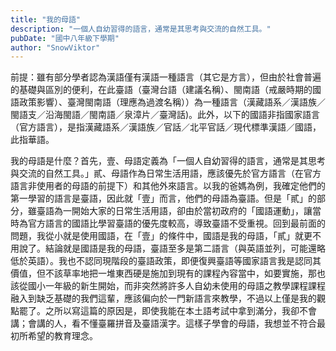 ```yaml
---
title: "我的母語"
description: "一個人自幼習得的語言，通常是其思考與交流的自然工具。"
pubDate: "國中八年級下學期"
author: "SnowViktor"
---
```


前提：雖有部分學者認為漢語僅有漢語一種語言（其它是方言），但由於社會普遍的基礎與區別的便利，在此臺語（臺灣台語（建議名稱）、閩南語（戒嚴時期的國語政策影響）、臺灣閩南語（理應為過渡名稱））為一種語言（漢藏語系／漢語族／閩語支／沿海閩語／閩南語／泉漳片／臺灣話)。此外，以下的國語非指國家語言（官方語言），是指漢藏語系／漢語族／官話／北平官話／現代標準漢語／國語，此指華語。

我的母語是什麼？首先，壹、母語定義為「一個人自幼習得的語言，通常是其思考與交流的自然工具。」貳、母語作為日常生活用語，應該優先於官方語言（在官方語言非使用者的母語的前提下）和其他外來語言。以我的爸媽為例，我確定他們的第一學習的語言是臺語，因此就「壹」而言，他們的母語為臺語。但是「貳」的部分，雖臺語為一開始大家的日常生活用語，卻由於當初政府的「國語運動」，讓當時為官方語言的國語比學習臺語的優先度較高，導致臺語不受重視。回到最前面的問題，我從小就是使用國語，在「壹」的條件中，國語是我的母語，「貳」就更不用說了。結論就是國語是我的母語，臺語至多是第二語言（與英語並列，可能還略低於英語）。我也不認同現階段的臺語政策，即便復興臺語等國家語言我是認同其價值，但不該草率地把一堆東西硬是施加到現有的課程內容當中，如要實施，那也該從國小一年級的新生開始，而非突然將許多人自幼未使用的母語之教學課程課程融入到缺乏基礎的我們這輩，應該偏向於一門新語言來教學，不過以上僅是我的觀點罷了。之所以寫這篇的原因是，即使我能在本土語考試中拿到滿分，我卻不會講；會講的人，看不懂臺羅拼音及臺語漢字。這樣子學會的母語，我想並不符合最初所希望的教育理念。